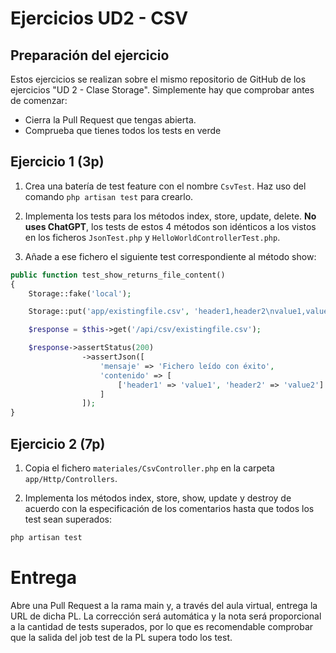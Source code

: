 # Ejercicios UD2 - CSV

## Preparación del ejercicio

Estos ejercicios se realizan sobre el mismo repositorio de GitHub de los ejercicios "UD 2 - Clase Storage". Simplemente hay que comprobar antes de comenzar:

- Cierra la Pull Request que tengas abierta.
- Comprueba que tienes todos los tests en verde


## Ejercicio 1 (3p)

1. Crea una batería de test feature con el nombre `CsvTest`. Haz uso del comando `php artisan test` para crearlo.

2. Implementa los tests para los métodos index, store, update, delete. **No uses ChatGPT**, los tests de estos 4 métodos son idénticos a los vistos en los ficheros `JsonTest.php` y `HelloWorldControllerTest.php`.

3. Añade a ese fichero el siguiente test correspondiente al método show:

```php
public function test_show_returns_file_content()
{
    Storage::fake('local');

    Storage::put('app/existingfile.csv', 'header1,header2\nvalue1,value2');

    $response = $this->get('/api/csv/existingfile.csv');

    $response->assertStatus(200)
                ->assertJson([
                    'mensaje' => 'Fichero leído con éxito',
                    'contenido' => [
                        ['header1' => 'value1', 'header2' => 'value2']
                    ]
                ]);
}
```


## Ejercicio 2 (7p)

1. Copia el fichero `materiales/CsvController.php` en la carpeta `app/Http/Controllers`.

2. Implementa los métodos index, store, show, update y destroy de acuerdo con la especificación de los comentarios hasta que todos los test sean superados:

```bash
php artisan test
```

# Entrega

Abre una Pull Request a la rama main y, a través del aula virtual, entrega la URL de dicha PL. La corrección será automática y la nota será proporcional a la cantidad de tests superados, por lo que es recomendable comprobar que la salida del job test de la PL supera todo los test.